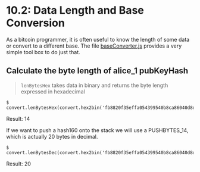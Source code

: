 # 10.2: Data Length and Base Conversion

As a bitcoin programmer, it is often useful to know the length of some data or convert to a different base.
The file [baseConverter.js](code/baseConverter.js) provides a very simple tool box to do just that. 


## Calculate the byte length of alice_1 pubKeyHash  
> `lenBytesHex` takes data in binary and returns the byte length expressed in hexadecimal 
```
$ convert.lenBytesHex(convert.hex2bin('fb8820f35effa054399540b8ca86040d8ddaa4d5'))
```
Result: 14

If we want to push a hash160 onto the stack we will use a PUSHBYTES_14, which is actually 20 bytes in decimal.

```
$ convert.lenBytesDec(convert.hex2bin('fb8820f35effa054399540b8ca86040d8ddaa4d5'))
```
Result: 20